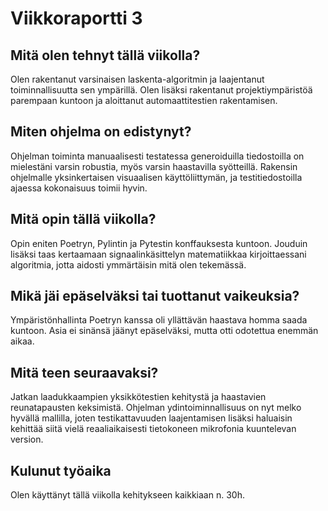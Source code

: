 # Viikkoraportti 3

## Mitä olen tehnyt tällä viikolla?
Olen rakentanut varsinaisen laskenta-algoritmin ja laajentanut toiminnallisuutta sen ympärillä. Olen lisäksi rakentanut projektiympäristöä parempaan kuntoon ja aloittanut automaattitestien rakentamisen.

## Miten ohjelma on edistynyt?
Ohjelman toiminta manuaalisesti testatessa generoiduilla tiedostoilla on mielestäni varsin robustia, myös varsin haastavilla syötteillä. Rakensin ohjelmalle yksinkertaisen visuaalisen käyttöliittymän, ja testitiedostoilla ajaessa kokonaisuus toimii hyvin.

## Mitä opin tällä viikolla?
Opin eniten Poetryn, Pylintin ja Pytestin konffauksesta kuntoon. Jouduin lisäksi taas kertaamaan signaalinkäsittelyn matematiikkaa kirjoittaessani algoritmia, jotta aidosti ymmärtäisin mitä olen tekemässä.

## Mikä jäi epäselväksi tai tuottanut vaikeuksia?
Ympäristönhallinta Poetryn kanssa oli yllättävän haastava homma saada kuntoon. Asia ei sinänsä jäänyt epäselväksi, mutta otti odotettua enemmän aikaa.

## Mitä teen seuraavaksi?
Jatkan laadukkaampien yksikkötestien kehitystä ja haastavien reunatapausten keksimistä. Ohjelman ydintoiminnallisuus on nyt melko hyvällä mallilla, joten testikattavuuden laajentamisen lisäksi haluaisin kehittää siitä vielä reaaliaikaisesti tietokoneen mikrofonia kuuntelevan version.

## Kulunut työaika
Olen käyttänyt tällä viikolla kehitykseen kaikkiaan n. 30h.
